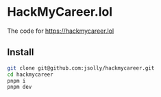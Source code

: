 # HackMyCareer.lol
The code for https://hackmycareer.lol


## Install
```sh
git clone git@github.com:jsolly/hackmycareer.git
cd hackmycareer
pnpm i
pnpm dev
```
